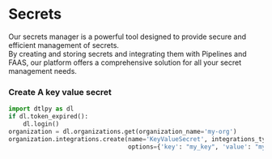 # Secrets  
  
Our secrets manager is a powerful tool designed to provide secure and efficient management of secrets.  
By creating and storing secrets and integrating them with Pipelines and FAAS, our platform offers a comprehensive solution for all your secret management needs.  
  
  
### Create A key value secret  

```python
import dtlpy as dl
if dl.token_expired():
    dl.login()
organization = dl.organizations.get(organization_name='my-org')
organization.integrations.create(name='KeyValueSecret', integrations_type=dl.IntegrationType.KEY_VALUE,
                                 options={'key': "my_key", 'value': "my_value"})
```
